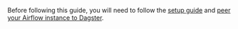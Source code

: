 Before following this guide, you will need to follow the [setup guide](/guides/labs/airlift/setup) and [peer your Airflow instance to Dagster](/guides/labs/airlift/peer-your-airflow-instance-to-dagster).
